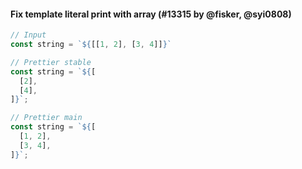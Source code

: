 #### Fix template literal print with array (#13315 by @fisker, @syi0808)

<!-- prettier-ignore -->
```jsx
// Input
const string = `${[[1, 2], [3, 4]]}`

// Prettier stable
const string = `${[
  [2],
  [4],
]}`;

// Prettier main
const string = `${[
  [1, 2],
  [3, 4],
]}`;
```
